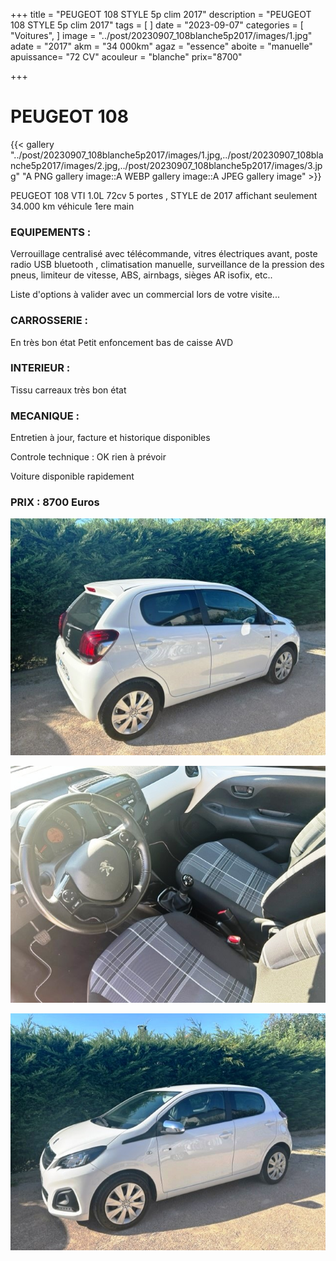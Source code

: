 +++
title = "PEUGEOT 108 STYLE 5p clim 2017"
description = "PEUGEOT 108 STYLE 5p clim 2017"
tags = [
]
date = "2023-09-07"
categories = [
    "Voitures",
]
image = "../post/20230907_108blanche5p2017/images/1.jpg"
adate = "2017"
akm = "34 000km"
agaz = "essence"
aboite = "manuelle"
apuissance= "72 CV"
acouleur = "blanche"
prix="8700"

+++

# PEUGEOT 108

{{< gallery "../post/20230907_108blanche5p2017/images/1.jpg,../post/20230907_108blanche5p2017/images/2.jpg,../post/20230907_108blanche5p2017/images/3.jpg" "A PNG gallery image::A WEBP gallery image::A JPEG gallery image" >}}


PEUGEOT 108 VTI 1.0L 72cv 5 portes , STYLE de 2017 affichant seulement 34.000 km
véhicule 1ere main

### EQUIPEMENTS :
Verrouillage centralisé avec télécommande, vitres électriques avant, poste radio USB bluetooth , climatisation manuelle, surveillance de la pression des pneus, limiteur de vitesse, ABS, airnbags, sièges AR isofix, etc..


Liste d'options à valider avec un commercial lors de votre visite...


### CARROSSERIE :
En très bon état 
Petit enfoncement bas de caisse AVD

### INTERIEUR :
Tissu carreaux très bon état

### MECANIQUE :
Entretien à jour, facture et historique disponibles



Controle technique : OK
rien à prévoir


Voiture disponible rapidement


### PRIX : 8700 Euros


<!-- more -->


![](images/1.jpg)

![](images/2.jpg)

![](images/3.jpg)

